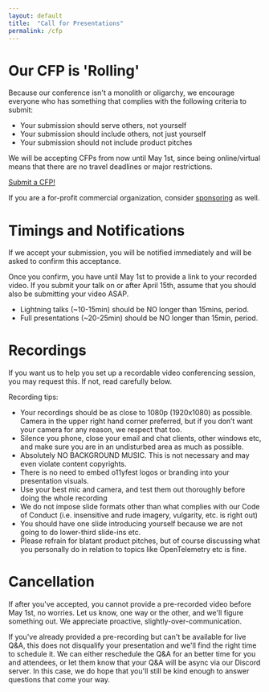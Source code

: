 ```yaml
---
layout: default
title:  "Call for Presentations"
permalink: /cfp
---
```


# Our CFP is 'Rolling'

Because our conference isn't a monolith or oligarchy, we encourage everyone who has something that complies with the following criteria to submit:

- Your submission should serve others, not yourself
- Your submission should include others, not just yourself
- Your submission should not include product pitches

We will be accepting CFPs from now until May 1st, since being online/virtual means that there are no travel deadlines or major restrictions.

<div class="flexbox">
  <a class="flexbox-button" href="https://www.papercall.io/o11yfest-2022">Submit a CFP!</a>
</div>

If you are a for-profit commercial organization, consider [sponsoring](/sponsor) as well.

# Timings and Notifications

If we accept your submission, you will be notified immediately and will be asked to confirm this acceptance.

Once you confirm, you have until May 1st to provide a link to your recorded video. If you submit your talk on or after April 15th, assume that you should also be submitting your video ASAP.

* Lightning talks (~10-15min) should be NO longer than 15mins, period.
* Full presentations (~20-25min) should be NO longer than 15min, period.

# Recordings

If you want us to help you set up a recordable video conferencing session, you may request this. If not, read carefully below.

Recording tips:

* Your recordings should be as close to 1080p (1920x1080) as possible. Camera in the upper right hand corner preferred, but if you don’t want your camera for any reason, we respect that too.
* Silence you phone, close your email and chat clients, other windows etc, and make sure you are in an undisturbed area as much as possible.
* Absolutely NO BACKGROUND MUSIC. This is not necessary and may even violate content copyrights.
* There is no need to embed o11yfest logos or branding into your presentation visuals.
* Use your best mic and camera, and test them out thoroughly before doing the whole recording
* We do not impose slide formats other than what complies with our Code of Conduct (i.e. insensitive and rude imagery, vulgarity, etc. is right out)
* You should have one slide introducing yourself because we are not going to do lower-third slide-ins etc.
* Please refrain for blatant product pitches, but of course discussing what you personally do in relation to topics like OpenTelemetry etc is fine.

# Cancellation

If after you've accepted, you cannot provide a pre-recorded video before May 1st, no worries. Let us know, one way or the other, and we'll figure something out. We appreciate proactive, slightly-over-communication.

If you've already provided a pre-recording but can't be available for live Q&A, this does not disqualify your presentation and we'll find the right time to schedule it. We can either reschedule the Q&A for an better time for you and attendees, or let them know that your Q&A will be async via our Discord server. In this case, we do hope that you'll still be kind enough to answer questions that come your way.
